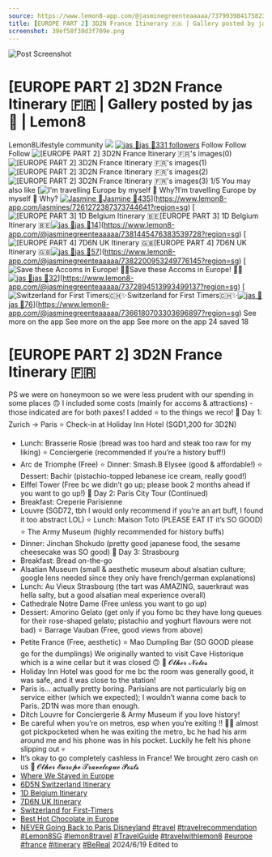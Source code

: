 ```yaml
---
source: https://www.lemon8-app.com/@jasminegreenteaaaaa/7379939841758233089?region=sg
title: [EUROPE PART 2] 3D2N France Itinerary 🇫🇷 | Gallery posted by jas 🌸 | Lemon8
screenshot: 39ef58f30d3f709e.png
---
```



![Post Screenshot](39ef58f30d3f709e.png)
# [EUROPE PART 2] 3D2N France Itinerary 🇫🇷 | Gallery posted by jas 🌸 | Lemon8
[](https://www.lemon8-app.com/feed/foryou?region=sg)
Lemon8Lifestyle community
[](https://www.lemon8-app.com/search/sug?region=sg)![](https://lemon8.onelink.me/FMQw?pid=website_direct&af_force_dp=false&af_dp=snssdk2657%3A%2F%2Farticle_detail_page%3Fgroup_id%3D7379939841758233089%26pid%3Dwebsite_direct&retargeting=true&ab_version=73512074&af_web_dp=https%3A%2F%2Fitunes.apple.com%2Fapp%2Fapple-store%2Fid1498607143%3Fpt%3D1613620%26ct%3Dinterstitialdownload%26mt%3D8&amp_extra=%7B%22seo_page_id%22%3A%22403551393875797495%22%2C%22traffic_type%22%3A%22website_direct%22%2C%22web_id%22%3A%227481735346679957000%22%2C%22enter_position%22%3A%22smart_banner%22%2C%22enter_page_id%22%3A%227379939841758233089%22%2C%22enter_page_type%22%3A%22article%22%7D)
[![jas 🌸](https://p16-lemon8-sign-sg.tiktokcdn.com/user-avatar-alisg/f3599d782f38c79c497659ac1e996605~tplv-sdweummd6v-shrink:120:0:q75.webp?lk3s=66c60501&source=feed_user&x-expires=1744588800&x-signature=p9bKM4NJpL8Js7BLeNJ7%2F15TVrM%3D)](https://www.lemon8-app.com/@jasminegreenteaaaaa?region=sg)[jas 🌸331 followers](https://www.lemon8-app.com/@jasminegreenteaaaaa?region=sg)
Follow
Follow
Follow
![\[EUROPE PART 2\] 3D2N France Itinerary 🇫🇷's images\(0\)](https://p16-lemon8-sign-sg.tiktokcdn.com/tos-alisg-v-a3e477-sg/ogN52AOkZbGo0Y62B4PviKBIAABivmCqFQArE~tplv-sdweummd6v-wap-logo-v1:QGphc21pbmVncmVlbnRlYWFhYWE=:1080:0.webp?lk3s=66c60501&source=wap_large_logo_image&x-expires=1744588800&x-signature=a5RUpv9lQNNiu5katQ4FqgUar8w%3D)
![\[EUROPE PART 2\] 3D2N France Itinerary 🇫🇷's images\(1\)](https://p16-lemon8-sign-sg.tiktokcdn.com/tos-alisg-v-a3e477-sg/oIZAPLmBroB4iOJEAQq6NA5DbG0IBviYVkv4A~tplv-sdweummd6v-wap-logo-v1:QGphc21pbmVncmVlbnRlYWFhYWE=:1080:0.webp?lk3s=66c60501&source=wap_large_logo_image&x-expires=1744588800&x-signature=gSOkHIF1nnLxva8wMs2%2FGA%2FY734%3D)
![\[EUROPE PART 2\] 3D2N France Itinerary 🇫🇷's images\(2\)](https://p16-lemon8-sign-sg.tiktokcdn.com/tos-alisg-v-a3e477-sg/oMOY0GZ6AqvKBiivkQWAm5oBEAN4bYEpAIPBr~tplv-sdweummd6v-wap-logo-v1:QGphc21pbmVncmVlbnRlYWFhYWE=:1080:0.webp?lk3s=66c60501&source=wap_large_logo_image&x-expires=1744588800&x-signature=gqlZ3o%2Fpu2ll9rzCuQbG59ldUjQ%3D)
![\[EUROPE PART 2\] 3D2N France Itinerary 🇫🇷's images\(3\)](https://p16-lemon8-sign-sg.tiktokcdn.com/tos-alisg-v-a3e477-sg/ooN5VAOkZbGo0Y6GB4PviKBIAABivmFqZQArE~tplv-sdweummd6v-wap-logo-v1:QGphc21pbmVncmVlbnRlYWFhYWE=:1080:0.webp?lk3s=66c60501&source=wap_large_logo_image&x-expires=1744588800&x-signature=%2BnUkjJ4qXKVuHH7RflBe52nKLJM%3D)
1/5
You may also like
[![I’m travelling Europe by myself 🤨 Why? ](https://p16-lemon8-sign-sg.tiktokcdn.com/tos-alisg-v-a3e477-sg/o0lF2yAkYDFheOLCBEIAgJ0to5HgtfEzAKQCxp~tplv-sdweummd6v-shrink:640:0:q50.webp?lk3s=66c60501&source=seo_middle_feed_list&x-expires=1773532800&x-signature=p6U7BksTR4DUumhjs%2B%2BHUBP6BT4%3D)I’m travelling Europe by myself 🤨 Why? [![Jasmine 🧿](https://p16-lemon8-sign-sg.tiktokcdn.com/user-avatar-alisg/d76d12d9d0bae28621251f788e864bd5~tplv-sdweummd6v-shrink:120:0:q75.jpeg?lk3s=66c60501&source=feed_user&x-expires=1744588800&x-signature=V8F1HokHjv7WrLNmeghJd%2Bx3nY8%3D)Jasmine 🧿435](https://www.lemon8-app.com/jasmines?region=sg)](https://www.lemon8-app.com/jasmines/7261272387373744641?region=sg)
[![\[EUROPE PART 3\] 1D Belgium Itinerary 🇧🇪](https://p16-lemon8-sign-sg.tiktokcdn.com/tos-alisg-v-a3e477-sg/o4C92cADYFWaECQAOm2ttbgAnEIifBDDQgUe3w~tplv-sdweummd6v-shrink:640:0:q50.webp?lk3s=66c60501&source=seo_middle_feed_list&x-expires=1773532800&x-signature=G92htiPH66D%2BB66wxgUBgqsLAbs%3D)[EUROPE PART 3] 1D Belgium Itinerary 🇧🇪[![jas 🌸](https://p16-lemon8-sign-sg.tiktokcdn.com/user-avatar-alisg/f3599d782f38c79c497659ac1e996605~tplv-sdweummd6v-shrink:120:0:q75.jpeg?lk3s=66c60501&source=feed_user&x-expires=1744588800&x-signature=alX1mlN3s5honl7pRt%2FXEqmHIGU%3D)jas 🌸14](https://www.lemon8-app.com/@jasminegreenteaaaaa?region=sg)](https://www.lemon8-app.com/@jasminegreenteaaaaa/7381445476383539728?region=sg)
[![\[EUROPE PART 4\] 7D6N UK Itinerary 🇬🇧](https://p16-lemon8-sign-sg.tiktokcdn.com/tos-alisg-v-a3e477-sg/oEWCARxfBy2ziBE3ExOr22KBgixeQMAQI9O1IA~tplv-sdweummd6v-shrink:640:0:q50.webp?lk3s=66c60501&source=seo_middle_feed_list&x-expires=1773532800&x-signature=alNZAHTDGn1Yp7EX1cf2tGvALCM%3D)[EUROPE PART 4] 7D6N UK Itinerary 🇬🇧[![jas 🌸](https://p16-lemon8-sign-sg.tiktokcdn.com/user-avatar-alisg/f3599d782f38c79c497659ac1e996605~tplv-sdweummd6v-shrink:120:0:q75.jpeg?lk3s=66c60501&source=feed_user&x-expires=1744588800&x-signature=alX1mlN3s5honl7pRt%2FXEqmHIGU%3D)jas 🌸57](https://www.lemon8-app.com/@jasminegreenteaaaaa?region=sg)](https://www.lemon8-app.com/@jasminegreenteaaaaa/7382200953249776145?region=sg)
[![Save these Accoms in Europe! 🏡✨](https://p16-lemon8-sign-sg.tiktokcdn.com/tos-alisg-v-a3e477-sg/o4Q9BUMQ1IEckAcPr5ykRfAyegEggCDBmEUtAF~tplv-sdweummd6v-shrink:640:0:q50.webp?lk3s=66c60501&source=seo_middle_feed_list&x-expires=1773532800&x-signature=L9UO568xFV4xJXTFINmLeDvKRK8%3D)Save these Accoms in Europe! 🏡✨[![jas 🌸](https://p16-lemon8-sign-sg.tiktokcdn.com/user-avatar-alisg/f3599d782f38c79c497659ac1e996605~tplv-sdweummd6v-shrink:120:0:q75.jpeg?lk3s=66c60501&source=feed_user&x-expires=1744588800&x-signature=alX1mlN3s5honl7pRt%2FXEqmHIGU%3D)jas 🌸32](https://www.lemon8-app.com/@jasminegreenteaaaaa?region=sg)](https://www.lemon8-app.com/@jasminegreenteaaaaa/7372894513993499137?region=sg)
[![Switzerland for First Timers🇨🇭✨](https://p16-lemon8-sign-sg.tiktokcdn.com/tos-alisg-v-a3e477-sg/oYQzpE2IAXbfAQhI6ELMJ3BGAOgEADeae9c7aI~tplv-sdweummd6v-shrink:640:0:q50.webp?lk3s=66c60501&source=seo_middle_feed_list&x-expires=1773532800&x-signature=xi9u7pN7wyRAQkPrXTKJeLlbxAQ%3D)Switzerland for First Timers🇨🇭✨[![jas 🌸](https://p16-lemon8-sign-sg.tiktokcdn.com/user-avatar-alisg/f3599d782f38c79c497659ac1e996605~tplv-sdweummd6v-shrink:120:0:q75.jpeg?lk3s=66c60501&source=feed_user&x-expires=1744588800&x-signature=alX1mlN3s5honl7pRt%2FXEqmHIGU%3D)jas 🌸76](https://www.lemon8-app.com/@jasminegreenteaaaaa?region=sg)](https://www.lemon8-app.com/@jasminegreenteaaaaa/7366180703303696897?region=sg)
See more on the app
See more on the app
See more on the app
24 saved
18
# [EUROPE PART 2] 3D2N France Itinerary 🇫🇷
PS we were on honeymoon so we were less prudent with our spending in some places 🙃 I included some costs (mainly for accoms & attractions) - those indicated are for both paxes! 
I added ⭐️ to the things we reco! 
📌 Day 1: Zurich -> Paris 
⭐️ Check-in at Holiday Inn Hotel (SGD1,200 for 3D2N) 
- Lunch: Brasserie Rosie (bread was too hard and steak too raw for my liking) 
⭐️ Conciergerie (recommended if you’re a history buff!) 
- Arc de Triomphe (Free)
⭐️ Dinner: Smash.B Elysee (good & affordable!)
⭐️ Dessert: Bachir (pistachio-topped lebanese ice cream, really good!)
- Eiffel Tower (Free bc we didn’t go up; please book 2 months ahead if you want to go up!) 
📌 Day 2: Paris City Tour (Continued)
- Breakfast: Creperie Parisienne 
- Louvre (SGD72, tbh I would only recommend if you’re an art buff, I found it too abstract LOL)
⭐️ Lunch: Maison Toto (PLEASE EAT IT it’s SO GOOD) 
⭐️ The Army Museum (highly recommended for history buffs)
- Dinner: Jinchan Shokudo (pretty good japanese food, the sesame cheesecake was SO good)
📌 Day 3: Strasbourg
- Breakfast: Bread on-the-go
- Alsatian Museum (small & aesthetic museum about alsatian culture; google lens needed since they only have french/german explanations) 
- Lunch: Au Vieux Strasbourg (the tart was AMAZING, sauerkraut was hella salty, but a good alsatian meal experience overall) 
- Cathedrale Notre Dame (Free unless you want to go up)
- Dessert: Amorino Gelato (get only if you fomo bc they have long queues for their rose-shaped gelato; pistachio and yoghurt flavours were not bad)
⭐️ Barrage Vauban (Free, good views from above)
- Petite France (Free, aesthetic)
⭐️ Mao Dumpling Bar (SO GOOD please go for the dumplings)
We originally wanted to visit Cave Historique which is a wine cellar but it was closed 🙃
📌 𝓞𝓽𝓱𝓮𝓻 𝓝𝓸𝓽𝓮𝓼
- Holiday Inn Hotel was good for me bc the room was generally good, it was safe, and it was close to the station! 
- Paris is… actually pretty boring. Parisians are not particularly big on service either (which we expected); I wouldn’t wanna come back to Paris. 2D1N was more than enough.
- Ditch Louvre for Conciergerie & Army Museum if you love history! 
- Be careful when you’re on metros, esp when you’re exiting ‼️ 👦🏻 almost got pickpocketed when he was exiting the metro, bc he had his arm around me and his phone was in his pocket. Luckily he felt his phone slipping out 💀
- It’s okay to go completely cashless in France! We brought zero cash on us
📌 𝓞𝓽𝓱𝓮𝓻 𝓔𝓾𝓻𝓸𝓹𝓮 𝓣𝓻𝓪𝓿𝓮𝓵𝓸𝓰𝓾𝓮 𝓟𝓸𝓼𝓽𝓼
- [Where We Stayed in Europe](https://www.lemon8-app.com/@jasminegreenteaaaaa/7379939841758233089?region=sg)
- [6D5N Switzerland Itinerary](https://www.lemon8-app.com/@jasminegreenteaaaaa/7379939841758233089?region=sg)
- [1D Belgium Itinerary](https://www.lemon8-app.com/@jasminegreenteaaaaa/7379939841758233089?region=sg)
- [7D6N UK Itinerary](https://www.lemon8-app.com/@jasminegreenteaaaaa/7379939841758233089?region=sg)
- [Switzerland for First-Timers](https://www.lemon8-app.com/@jasminegreenteaaaaa/7379939841758233089?region=sg)
- [Best Hot Chocolate in Europe](https://www.lemon8-app.com/@jasminegreenteaaaaa/7379939841758233089?region=sg)
- [NEVER Going Back to Paris Disneyland](https://www.lemon8-app.com/@jasminegreenteaaaaa/7379939841758233089?region=sg)
[#travel](https://www.lemon8-app.com/topic/7198471901373923334?region=sg) [#travelrecommendation](https://www.lemon8-app.com/topic/7179255932768239621?region=sg) [#Lemon8SG](https://www.lemon8-app.com/topic/7072348837645451266?region=sg) [#lemon8travel](https://www.lemon8-app.com/topic/7198471913272885253?region=sg) [#TravelGuide](https://www.lemon8-app.com/topic/7086720246836379649?region=sg) [#travelwithlemon8](https://www.lemon8-app.com/topic/7145776166082789381?region=sg) [#europe](https://www.lemon8-app.com/topic/7198471913272852485?region=sg) [#france](https://www.lemon8-app.com/topic/7205086327904223238?region=sg) [#itinerary](https://www.lemon8-app.com/topic/7146196887640489989?region=sg) [#BeReal](https://www.lemon8-app.com/topic/7215326087186022405?region=sg)
2024/6/19 Edited to
#